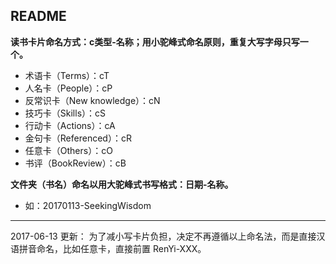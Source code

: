 ## README

**读书卡片命名方式：c类型-名称；用小驼峰式命名原则，重复大写字母只写一个。**
 - 术语卡（Terms）：cT
 - 人名卡（People）：cP
 - 反常识卡（New knowledge）：cN
 - 技巧卡（Skills）：cS
 - 行动卡（Actions）：cA
 - 金句卡（Referenced）：cR
 - 任意卡（Others）：cO
 - 书评（BookReview）：cB

**文件夹（书名）命名以用大驼峰式书写格式：日期-名称。**
 - 如：20170113-SeekingWisdom
 
 ---
 
 2017-06-13 更新：
 为了减小写卡片负担，决定不再遵循以上命名法，而是直接汉语拼音命名，比如任意卡，直接前置 RenYi-XXX。

